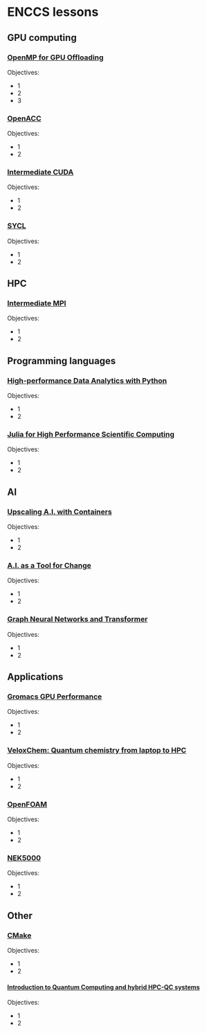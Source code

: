 # ENCCS lessons

## GPU computing

### [OpenMP for GPU Offloading](https://enccs.github.io/openmp-gpu/miniapp/)

Objectives:
- 1
- 2
- 3

### [OpenACC](https://enccs.github.io/OpenACC/)

Objectives:
- 1
- 2

### [Intermediate CUDA](https://enccs.github.io/CUDA/)

Objectives:
- 1
- 2

### [SYCL](https://enccs.github.io/sycl-workshop/)

Objectives:
- 1
- 2

## HPC

### [Intermediate MPI](https://enccs.github.io/intermediate-mpi/)

Objectives:
- 1
- 2

## Programming languages

### [High-performance Data Analytics with Python](https://enccs.github.io/HPDA-Python/)

Objectives:
- 1
- 2


### [Julia for High Performance Scientific Computing](https://enccs.github.io/Julia-for-HPC/)

Objectives:
- 1
- 2

## AI

### [Upscaling A.I. with Containers](https://enccs.github.io/upscalingAI/)

Objectives:
- 1
- 2

### [A.I. as a Tool for Change](https://www.youtube.com/watch?v=_FMnopQNF3M)

Objectives:
- 1
- 2
 

### [Graph Neural Networks and Transformer](https://enccs.github.io/gnn_transformers/)

Objectives:
- 1
- 2



## Applications

### [Gromacs GPU Performance](https://enccs.github.io/gromacs-gpu-performance/)

Objectives:
- 1
- 2

### [VeloxChem: Quantum chemistry from laptop to HPC](https://enccs.github.io/veloxchem-workshop/)

Objectives:
- 1
- 2

 
### [OpenFOAM](https://enccs.github.io/OpenFOAM/)

Objectives:
- 1
- 2

### [NEK5000](https://enccs.se/nek-5000-training-material)

Objectives:
- 1
- 2


## Other

### [CMake](https://enccs.github.io/cmake-workshop/)

Objectives:
- 1
- 2

#### [Introduction to Quantum Computing and hybrid HPC-QC systems](https://enccs.github.io/NordIQuEst-workshop/)

Objectives:
- 1
- 2
